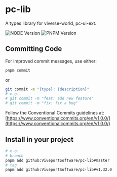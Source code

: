 # pc-lib

A types library for viverse-world, pc-ui-ext.

![NODE Version](https://img.shields.io/badge/node-v20.11.0-orange)
![PNPM Version](https://img.shields.io/badge/pnpm-v8.15.1-blue)

## Committing Code

For improved commit messages, use either:

```bash
pnpm commit
```

or

```bash
git commit -m "{type}: {description}"
# e.g.
# git commit -m "feat: add new feature"
# git commit -m "fix: fix a bug"
```

Follow the Conventional Commits guidelines at:
[https://www.conventionalcommits.org/en/v1.0.0/](https://www.conventionalcommits.org/en/v1.0.0/)

## Install in your project

```bash
# e.g.
# branch
pnpm add github:ViveportSoftware/pc-lib#master
# tag
pnpm add github:ViveportSoftware/pc-lib#v1.32.0
```
